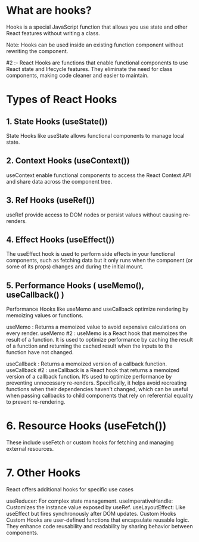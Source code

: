 # What are hooks?
Hooks is a special JavaScript function that allows you use state and other React features without writing a class. 

Note: Hooks can be used inside an existing function component without rewriting the component.

#2 :- React Hooks are functions that enable functional components to use React state and lifecycle features. They eliminate the need for class components, making code cleaner and easier to maintain.


# Types of React Hooks
## 1. State Hooks (useState())
State Hooks like useState allows functional components to manage local state.

## 2. Context Hooks (useContext())
 useContext enable functional components to access the React Context API and share data across the component tree.

## 3. Ref Hooks (useRef())
useRef provide access to DOM nodes or persist values without causing re-renders.

## 4. Effect Hooks (useEffect())
The useEffect hook is used to perform side effects in your functional components, such as fetching data but it only runs when the component (or some of its props) changes and during the initial mount.

## 5. Performance Hooks ( useMemo(), useCallback() )
Performance Hooks like useMemo and useCallback optimize rendering by memoizing values or functions.

useMemo     : Returns a memoized value to avoid expensive calculations on every render.
useMemo #2  : useMemo is a React hook that memoizes the result of a function. It is used to optimize performance by caching the result of a function and returning the cached result when the inputs to the function have not changed.


useCallback     : Returns a memoized version of a callback function.
useCallback #2  : useCallback is a React hook that returns a memoized version of a callback function. It’s used to optimize performance by preventing unnecessary re-renders. Specifically, it helps avoid recreating functions when their dependencies haven’t changed, which can be useful when passing callbacks to child components that rely on referential equality to prevent re-rendering.


# 6. Resource Hooks (useFetch())
These include useFetch or custom hooks for fetching and managing external resources.

# 7. Other Hooks
React offers additional hooks for specific use cases

useReducer: For complex state management.
useImperativeHandle: Customizes the instance value exposed by useRef.
useLayoutEffect: Like useEffect but fires synchronously after DOM updates.
Custom Hooks
Custom Hooks are user-defined functions that encapsulate reusable logic. They enhance code reusability and readability by sharing behavior between components.





















